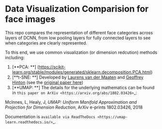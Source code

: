 # Data Visualization Comparision for face images

This repo compares the representation of different face categories across layers of DCNN, from low pooling layers for fully connected layers to see when categories are clearly represented.

To this end, we use common visualization (or dimension redcution) methods including:
1. [**PCA: **] (https://scikit-learn.org/stable/modules/generated/sklearn.decomposition.PCA.html)
2. [**t-SNE: **] Developed by [Laurens van der Maaten](http://lvdmaaten.github.io/) and [Geoffrey Hinton](http://www.cs.toronto.edu/~hinton/) (see the [original paper here](http://jmlr.csail.mit.edu/papers/volume9/vandermaaten08a/vandermaaten08a.pdf))
3. [**UMAP: **] The details for the underlying mathematics can be found in
`this paper on ArXiv <https://arxiv.org/abs/1802.03426>`_:

McInnes, L, Healy, J, *UMAP: Uniform Manifold Approximation and Projection
for Dimension Reduction*, ArXiv e-prints 1802.03426, 2018

Documentation is `available via ReadTheDocs <https://umap-learn.readthedocs.io/>`_. 
